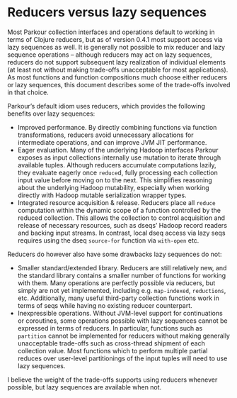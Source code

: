 # Reducers versus lazy sequences

Most Parkour collection interfaces and operations default to working in terms of
Clojure reducers, but as of version 0.4.1 most support access via lazy sequences
as well.  It is generally not possible to mix reducer and lazy sequence
operations – although reducers may act on lazy sequences, reducers do not
support subsequent lazy realization of individual elements (at least not without
making trade-offs unacceptable for most applications).  As most functions and
function compositions much choose either reducers or lazy sequences, this
document describes some of the trade-offs involved in that choice.

Parkour’s default idiom uses reducers, which provides the following benefits
over lazy sequences:

- Improved performance.  By directly combining functions via function
  transformations, reducers avoid unnecessary allocations for intermediate
  operations, and can improve JVM JIT performance.
- Eager evaluation.  Many of the underlying Hadoop interfaces Parkour exposes as
  input collections internally use mutation to iterate through available tuples.
  Although reducers accumulate computations lazily, they evaluate eagerly once
  `reduce`d, fully processing each collection input value before moving on to
  the next.  This simplifies reasoning about the underlying Hadoop mutability,
  especially when working directly with Hadoop mutable serialization wrapper
  types.
- Integrated resource acquisition & release.  Reducers place all `reduce`
  computation within the dynamic scope of a function controlled by the reduced
  collection.  This allows the collection to control acquisition and release of
  necessary resources, such as dseqs’ Hadoop record readers and backing input
  streams.  In contrast, local dseq access via lazy seqs requires using the dseq
  `source-for` function via `with-open` etc.

Reducers do however also have some drawbacks lazy sequences do not:

- Smaller standard/extended library.  Reducers are still relatively new, and the
  standard library contains a smaller number of functions for working with them.
  Many operations are perfectly possible via reducers, but simply are not yet
  implemented, including e.g. `map-indexed`, `reductions`, etc.  Additionally,
  many useful third-party collection functions work in terms of seqs while
  having no existing reducer counterpart.
- Inexpressible operations.  Without JVM-level support for continuations or
  coroutines, some operations possible with lazy sequences cannot be expressed
  in terms of reducers.  In particular, functions such as `partition` cannot be
  implemented for reducers without making generally unacceptable trade-offs such
  as cross-thread shipment of each collection value.  Most functions which to
  perform multiple partial reduces over user-level partitionings of the input
  tuples will need to use lazy sequences.

I believe the weight of the trade-offs supports using reducers whenever
possible, but lazy sequences are available when not.
